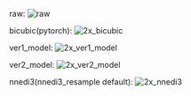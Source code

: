 raw: 
![raw](https://github.com/user-attachments/assets/37ed0117-8a54-4bae-a199-b8a3a29eec1d)

bicubic(pytorch): 
![2x_bicubic](https://github.com/user-attachments/assets/f20f280f-e5c9-46be-b01c-3f346cdb2b92)

ver1_model: 
![2x_ver1_model](https://github.com/user-attachments/assets/5820b3e3-d82d-4223-b9c4-1690017b9ed2)

ver2_model: 
![2x_ver2_model](https://github.com/user-attachments/assets/6eb3ee66-df6c-48e6-a431-b5adc7e78634)

nnedi3(nnedi3_resample default):
![2x_nnedi3](https://github.com/user-attachments/assets/5c5f5dae-4276-4487-bcce-8b5b8ee76b4f)

